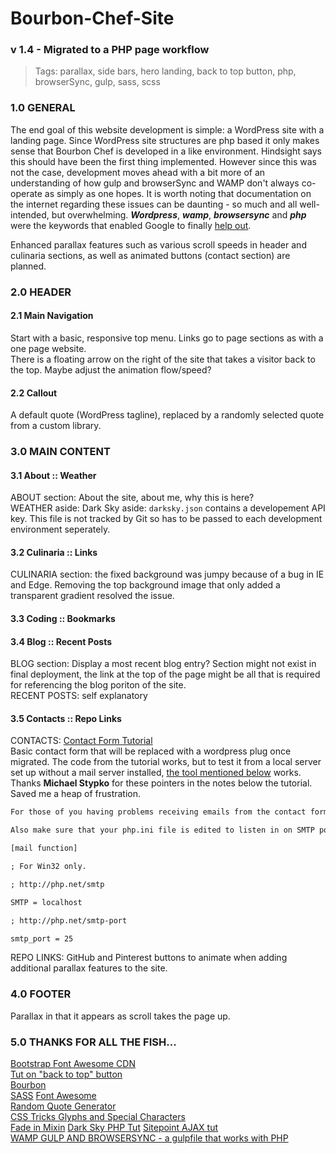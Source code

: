 # Bourbon-Chef-Site
### v 1.4 - Migrated to a PHP page workflow 
> Tags: parallax, side bars, hero landing, back to top button, php, browserSync, gulp, sass, scss  

### 1.0 GENERAL
The end goal of this website development is simple:  a WordPress site with a landing page.  Since WordPress site structures are php based it only makes sense that Bourbon Chef is developed in a like environment.  Hindsight says this should have been the first thing implemented.  However since this was not the case, development moves ahead with a bit more of an understanding of how gulp and browserSync and WAMP don't always co-operate as simply as one hopes.  It is worth noting that documentation on the internet regarding these issues can be daunting - so much and all well-intended, but overwhelming.  ***Wordpress***, ***wamp***, ***browsersync*** and ***php*** were the keywords that enabled Google to finally [help out](http://duaneblake.co.uk/front-end/how-to-set-up-browsersync-with-wordpress-using-wamp-and-gulp/).  

Enhanced parallax features such as various scroll speeds in header and culinaria sections, as well as animated buttons (contact section) are planned.

### 2.0 HEADER
#### 2.1 Main Navigation
Start with a basic, responsive top menu.  Links go to page sections as with a one page website.  
There is a floating arrow on the right of the site that takes a visitor back to the top.  Maybe adjust the animation flow/speed?


#### 2.2 Callout
A default quote (WordPress tagline), replaced by a randomly selected quote from a custom library.

### 3.0 MAIN CONTENT
#### 3.1 About :: Weather
ABOUT section: About the site, about me, why this is here?  
WEATHER aside: Dark Sky aside: `darksky.json` contains a developement API key. This file is not tracked by Git so has to be passed to each development environment seperately.  

#### 3.2 Culinaria :: Links
CULINARIA section:  the fixed background was jumpy because of a bug in IE and Edge.  Removing the top background image that only added a transparent gradient resolved the issue.  
  
#### 3.3 Coding :: Bookmarks

#### 3.4 Blog :: Recent Posts
BLOG section: Display a most recent blog entry?  Section might not exist in final deployment, the link at the top of the page might be all that is required for referencing the blog poriton of the site.  
RECENT POSTS: self explanatory  

#### 3.5 Contacts :: Repo Links
CONTACTS: [Contact Form Tutorial](https://code.tutsplus.com/tutorials/build-a-neat-html5-powered-contact-form--net-20426)  
Basic contact form that will be replaced with a wordpress plug once migrated. The code from the tutorial works, but to test it from a local server set up without a mail server installed, [the tool mentioned below](http://www.toolheap.com/) works.  Thanks **Michael Stypko** for these pointers in the notes below the tutorial.  Saved me a heap of frustration.  

```txt
For those of you having problems receiving emails from the contact form, unless you have a mail server this will not work. However you can test the mail function on a local host with this http://www.toolheap.com/

Also make sure that your php.ini file is edited to listen in on SMTP port 25, you may or may not need to do this because by default I believe it should be port 25. If its not just look for the mail function within the ini file and change it to 25, it should look like this:

[mail function]

; For Win32 only.

; http://php.net/smtp

SMTP = localhost

; http://php.net/smtp-port

smtp_port = 25
```
REPO LINKS: GitHub and Pinterest buttons to animate when adding additional parallax features to the site.

### 4.0 FOOTER
Parallax in that it appears as scroll takes the page up.


### 5.0 THANKS FOR ALL THE FISH...
[Bootstrap Font Awesome CDN](https://www.bootstrapcdn.com/fontawesome/)  
[Tut on "back to top" button](https://getflywheel.com/layout/add-sticky-back-top-button-website/)  
[Bourbon](http://bourbon.io/docs/)   
[SASS](http://sass-lang.com/libsass)
[Font Awesome](http://fontawesome.io/icons/)  
[Random Quote Generator](http://codepen.io/kkoutoup/pen/zxmGLE)  
[CSS Tricks Glyphs and Special Characters](https://css-tricks.com/snippets/html/glyphs/)  
[Fade in Mixin](https://coderwall.com/p/-xfqmq/scss-keyframe-mixin)
[Dark Sky PHP Tut](http://lekkerlogic.com/2015/08/dark-sky-forecast-io-weather-api-part-1/)
[Sitepoint AJAX tut](https://www.sitepoint.com/ajaxjquery-getjson-simple-example/)  
[WAMP GULP AND BROWSERSYNC -  a gulpfile that works with PHP](http://duaneblake.co.uk/front-end/how-to-set-up-browsersync-with-wordpress-using-wamp-and-gulp/)  
